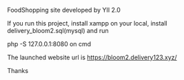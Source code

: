FoodShopping site developed by YII 2.0

If you run this project, install xampp on your local, install delivery_bloom2.sql(mysql) and run 

php -S 127.0.0.1:8080 on cmd

The launched website url is https://bloom2.delivery123.xyz/

Thanks
